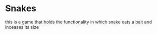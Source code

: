 # Snakes
this is a game that holds the functionality in which snake eats a bait and inceases its size
